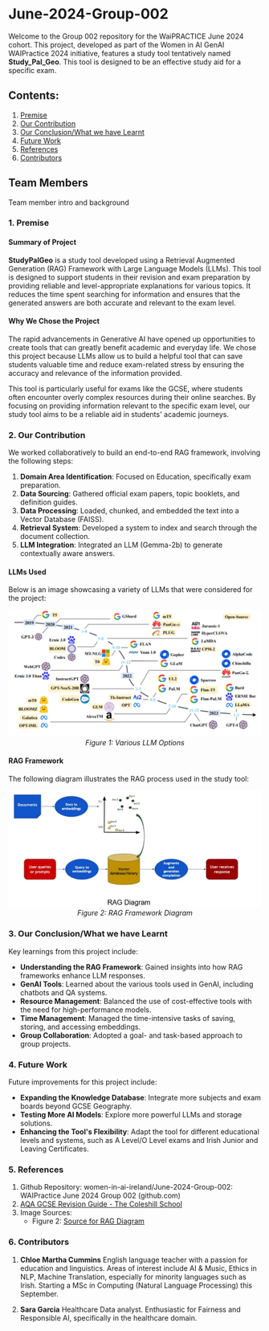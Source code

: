 # June-2024-Group-002

Welcome to the Group 002 repository for the WaiPRACTICE June 2024 cohort. This project, developed as part of the Women in AI GenAI WAIPractice 2024 initiative, features a study tool tentatively named **Study_Pal_Geo**. This tool is designed to be an effective study aid for a specific exam.

## Contents:
1. [Premise](#pre)
2. [Our Contribution](#our)
3. [Our Conclusion/What we have Learnt](#con)
4. [Future Work](#fw)
5. [References](#ref)
6. [Contributors](#contributor)

## Team Members
<p>Team member intro and background</p>

### <a name="pre">1. Premise</a>

#### Summary of Project

**StudyPalGeo** is a study tool developed using a Retrieval Augmented Generation (RAG) Framework with Large Language Models (LLMs). This tool is designed to support students in their revision and exam preparation by providing reliable and level-appropriate explanations for various topics. It reduces the time spent searching for information and ensures that the generated answers are both accurate and relevant to the exam level.

#### Why We Chose the Project

The rapid advancements in Generative AI have opened up opportunities to create tools that can greatly benefit academic and everyday life. We chose this project because LLMs allow us to build a helpful tool that can save students valuable time and reduce exam-related stress by ensuring the accuracy and relevance of the information provided.

This tool is particularly useful for exams like the GCSE, where students often encounter overly complex resources during their online searches. By focusing on providing information relevant to the specific exam level, our study tool aims to be a reliable aid in students' academic journeys.

### <a name="our">2. Our Contribution</a>

We worked collaboratively to build an end-to-end RAG framework, involving the following steps:

1. **Domain Area Identification**: Focused on Education, specifically exam preparation.
2. **Data Sourcing**: Gathered official exam papers, topic booklets, and definition guides.
3. **Data Processing**: Loaded, chunked, and embedded the text into a Vector Database (FAISS).
4. **Retrieval System**: Developed a system to index and search through the document collection.
5. **LLM Integration**: Integrated an LLM (Gemma-2b) to generate contextually aware answers.

#### LLMs Used

Below is an image showcasing a variety of LLMs that were considered for the project:

<p align="center">
    <img src="./images/LLM.png" alt="Various LLMs"/>
    <br/>
    <em>Figure 1: Various LLM Options</em>
</p>

#### RAG Framework

The following diagram illustrates the RAG process used in the study tool:

<p align="center">
    <img src="./images/Rag-Dia.png" alt="RAG Framework Diagram"/>
    <br/>
    <em>Figure 2: RAG Framework Diagram</em>
</p>

### <a name="con">3. Our Conclusion/What we have Learnt</a>

Key learnings from this project include:

- **Understanding the RAG Framework**: Gained insights into how RAG frameworks enhance LLM responses.
- **GenAI Tools**: Learned about the various tools used in GenAI, including chatbots and QA systems.
- **Resource Management**: Balanced the use of cost-effective tools with the need for high-performance models.
- **Time Management**: Managed the time-intensive tasks of saving, storing, and accessing embeddings.
- **Group Collaboration**: Adopted a goal- and task-based approach to group projects.

### <a name="fw">4. Future Work</a>

Future improvements for this project include:

- **Expanding the Knowledge Database**: Integrate more subjects and exam boards beyond GCSE Geography.
- **Testing More AI Models**: Explore more powerful LLMs and storage solutions.
- **Enhancing the Tool's Flexibility**: Adapt the tool for different educational levels and systems, such as A Level/O Level exams and Irish Junior and Leaving Certificates.

### <a name="ref">5. References</a>

1. Github Repository: women-in-ai-ireland/June-2024-Group-002: WAIPractice June 2024 Group 002 (github.com)
2. [AQA GCSE Revision Guide - The Coleshill School](https://coleshill.warwickshire.sch.uk/files/2022/04/TCS-Revision-Guide.pdf)
3. Image Sources:
   - Figure 2: [Source for RAG Diagram](https://medium.com/@akriti.upadhyay/implementing-rag-with-langchain-and-hugging-face-28e3ea66c5f7)

### <a name="contributor">6. Contributors</a>

1. **Chloe Martha Cummins**
English language teacher with a passion for education and linguistics. Areas of interest include AI & Music, Ethics in NLP, Machine Translation, especially for minority languages such as Irish. Starting a MSc in Computing (Natural Language Processing) this September.

2. **Sara Garcia**
Healthcare Data analyst. Enthusiastic for Fairness and Responsible AI, specifically in the healthcare domain.  

